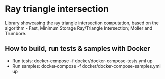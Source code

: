 # Ray triangle intersection
Library showcasing the ray triangle intersection computation, based on the algorithm - Fast, Minimum Storage Ray/Triangle Intersection; Moller and Trumbore.


## How to build, run tests & samples with Docker
- Run tests:    docker-compose -f docker/docker-compose-tests.yml up
- Run samples:  docker-compose -f docker/docker-compose-samples.yml up